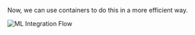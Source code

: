 Now, we can use containers to do this in a more efficient way.

![ML Integration Flow](/laura-schornack/scenarios/set-up/assets/container-set-up.png)

